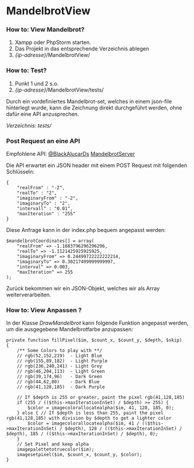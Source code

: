 # MandelbrotView

### How to: View Mandelbrot?

1. Xampp oder PhpStorm starten. 
2. Das Projekt in das entsprechende Verzeichnis ablegen
3. *{ip-adresse}*/MandelbrotView/ 

### How to: Test?

1. Punkt 1 und 2 s.o.
2. *{ip-adresse}*/MandelbrotView/tests/

Durch ein vordefiniertes Mandelbrot-set, welches in einem json-file hinterlegt wurde, kann die Zeichnung
direkt durchgeführt werden, ohne dafür eine API anzusprechen.

*Verzeichnis: tests/*

### Post Request an eine API

Empfohlene API: [@BlackAlucarDs](https://github.com/BlackAlucarD/) [MandelbrotServer](https://github.com/BlackAlucarD/MandelBrotServer)

Die API erwartet ein JSON header mit einem POST Request mit folgenden Schlüsseln:

```
{
    "realFrom" : "-2",
    "realTo" : "2",
    "imaginaryFrom" : "-2",
    "imaginaryTo" : "2",
    "intervall" : "0.01",
    "maxIteration" : "255"
}
```

Diese Anfrage kann in der index.php bequem angepasst werden:

``` 
$mandelbrotCoordinates[] = array(
    "realFrom" => -1.1883796296296296,
    "realTo" => -1.1121425925925925,
    "imaginaryFrom" => 0.24499722222222214,
    "imaginaryTo" => 0.30217499999999997,
    "interval" => 0.003,
    "maxIteration" => 255
);
```

Zurück bekommen wir ein JSON-Objekt, welches wir als Array weiterverarbeiten.

### How to: View Anpassen ?

In der Klasse *DrawMandelbrot* kann folgende Funktion angepasst werden, um die ausgegebene Mandelbrotfarbe anzupassen:
```
private function fillPixel($im, $count_x, $count_y, $depth, $skip)
{
    /** Some Colors to play with **/
    // rgb(52,152,219)  - Light Blue
    // rgb(155,89,182)  - Light Purple
    // rgb(236,240,241) - Light Grey
    // rgb(46,204,113)  - Light Green
    // rgb(39,174,96)   - Dark Green
    // rgb(44,62,80)    - Dark Blue
    // rgb(41,128,185)  - Dark Purple

    // If $depth is 255 or greater, paint the pixel rgb(41,128,185)
    if (255 / (($this->maxIterationInSet) / $depth) >= 255) {
        $color = imagecolorallocatealpha($im, 41, 128, 185, 0);
    } else { // If $depth is less than 255, paint the pixel rgb(41,128,185) with division by $depth to get a lighter color
        $color = imagecolorallocatealpha($im, 41 / (($this->maxIterationInSet) / $depth), 128 / (($this->maxIterationInSet) / $depth), 185 / (($this->maxIterationInSet) / $depth), 0);
    }
    // Set Pixel and keep alpha
    imagepalettetotruecolor($im);
    imagesetpixel($im, $count_x, $count_y, $color);
}
```